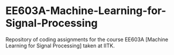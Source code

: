 # EE603A-Machine-Learning-for-Signal-Processing
Repository of coding assignments for the course EE603A [Machine Learning for Signal Processing] taken at IITK.
